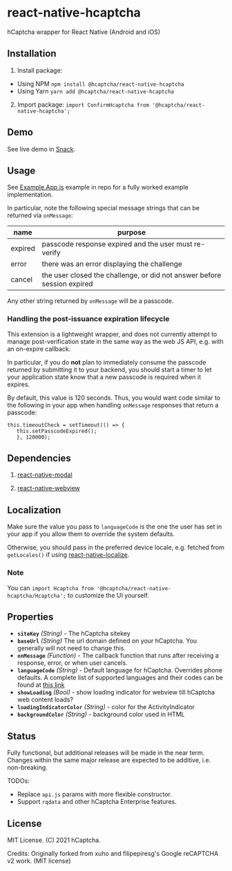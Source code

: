 # react-native-hcaptcha

hCaptcha wrapper for React Native (Android and iOS)


## Installation

1. Install package:
- Using NPM
   `npm install @hcaptcha/react-native-hcaptcha` 
- Using Yarn
   `yarn add @hcaptcha/react-native-hcaptcha`
2. Import package:
`import ConfirmHcaptcha from '@hcaptcha/react-native-hcaptcha';`


## Demo

See live demo in [Snack](https://snack.expo.io/rTUn6wTjW).

## Usage

See [Example.App.js](./Example.App.js) example in repo for a fully worked example implementation.

In particular, note the following special message strings that can be returned via `onMessage`:

| name | purpose |
| --- | --- |
| expired | passcode response expired and the user must re-verify |
| error | there was an error displaying the challenge |
| cancel | the user closed the challenge, or did not answer before session expired |


Any other string returned by `onMessage` will be a passcode.

### Handling the post-issuance expiration lifecycle

This extension is a lightweight wrapper, and does not currently attempt to manage post-verification state in the same way as the web JS API, e.g. with an on-expire callback.

In particular, if you do **not** plan to immediately consume the passcode returned by submitting it to your backend, you should start a timer to let your application state know that a new passcode is required when it expires.

By default, this value is 120 seconds. Thus, you would want code similar to the following in your app when handling `onMessage` responses that return a passcode:

```
this.timeoutCheck = setTimeout(() => {
   this.setPasscodeExpired();
   }, 120000);
```

## Dependencies

1. [react-native-modal](https://github.com/react-native-community/react-native-modal)

2. [react-native-webview](https://github.com/react-native-community/react-native-webview)


## Localization

Make sure the value you pass to `languageCode` is the one the user has set in your app if you allow them to override the system defaults.

Otherwise, you should pass in the preferred device locale, e.g. fetched from `getLocales()` if using [react-native-localize](https://github.com/zoontek/react-native-localize).


### Note
You can `import Hcaptcha from '@hcaptcha/react-native-hcaptcha/Hcaptcha';` to customize the UI yourself. 


## Properties

- **`siteKey`** _(String)_ - The hCaptcha sitekey
- **`baseUrl`** _(String)_ The url domain defined on your hCaptcha. You generally will not need to change this.
- **`onMessage`** _(Function)_ - The callback function that runs after receiving a response, error, or when user cancels.
- **`languageCode`** _(String)_ - Default language for hCaptcha. Overrides phone defaults. A complete list of supported
languages and their codes can be found at [this link](https://docs.hcaptcha.com/languages)
- **`showLoading`** _(Bool)_ - show loading indicator for webview till hCaptcha web content loads?
- **`loadingIndicatorColor`** _(String)_ - color for the ActivityIndicator
- **`backgroundColor`** _(String)_ - background color used in HTML


## Status

Fully functional, but additional releases will be made in the near term. 
Changes within the same major release are expected to be additive, i.e. non-breaking.

TODOs:

- Replace `api.js` params with more flexible constructor.
- Support `rqdata` and other hCaptcha Enterprise features.


## License

MIT License. (C) 2021 hCaptcha.

Credits: Originally forked from xuho and filipepiresg's Google reCAPTCHA v2 work. (MIT license)
